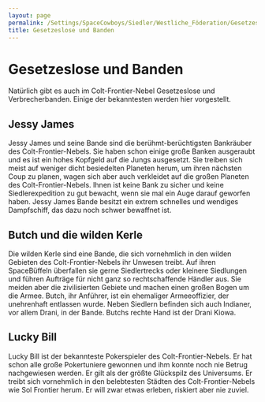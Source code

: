 ```yaml
---
layout: page
permalink: /Settings/SpaceCowboys/Siedler/Westliche_Föderation/Gesetzeslose_und_Banden
title: Gesetzeslose und Banden
---
```


# Gesetzeslose und Banden

Natürlich gibt es auch im Colt-Frontier-Nebel Gesetzeslose und Verbrecherbanden. Einige der bekanntesten werden hier vorgestellt.

## Jessy James

Jessy James und seine Bande sind die berühmt-berüchtigsten Bankräuber des Colt-Frontier-Nebels. Sie haben schon einige große Banken ausgeraubt und es ist ein hohes Kopfgeld auf die Jungs ausgesetzt. Sie treiben sich meist auf weniger dicht besiedelten Planeten herum, um ihren nächsten Coup zu planen, wagen sich aber auch verkleidet auf die großen Planeten des Colt-Frontier-Nebels. Ihnen ist keine Bank zu sicher und keine Siedlerexpedition zu gut bewacht, wenn sie mal ein Auge darauf geworfen haben. Jessy James Bande besitzt ein extrem schnelles und wendiges Dampfschiff, das dazu noch schwer bewaffnet ist.

## Butch und die wilden Kerle

Die wilden Kerle sind eine Bande, die sich vornehmlich in den wilden Gebieten des Colt-Frontier-Nebels ihr Unwesen treibt. Auf ihren SpaceBüffeln überfallen sie gerne Siedlertrecks oder kleinere Siedlungen und führen Aufträge für nicht ganz so rechtschaffende Händler aus. Sie meiden aber die zivilisierten Gebiete und machen einen großen Bogen um die Armee. Butch, ihr Anführer, ist ein ehemaliger Armeeoffizier, der unehrenhaft entlassen wurde. Neben Siedlern befinden sich auch Indianer, vor allem Drani, in der Bande. Butchs rechte Hand ist der Drani Kiowa.

## Lucky Bill

Lucky Bill ist der bekannteste Pokerspieler des Colt-Frontier-Nebels. Er hat schon alle große Pokertuniere gewonnen und ihm konnte noch nie Betrug nachgewiesen werden. Er gilt als der größte Glückspilz des Universums. Er treibt sich vornehmlich in den belebtesten Städten des Colt-Frontier-Nebels wie Sol Frontier herum. Er will zwar etwas erleben, riskiert aber nie zuviel.

